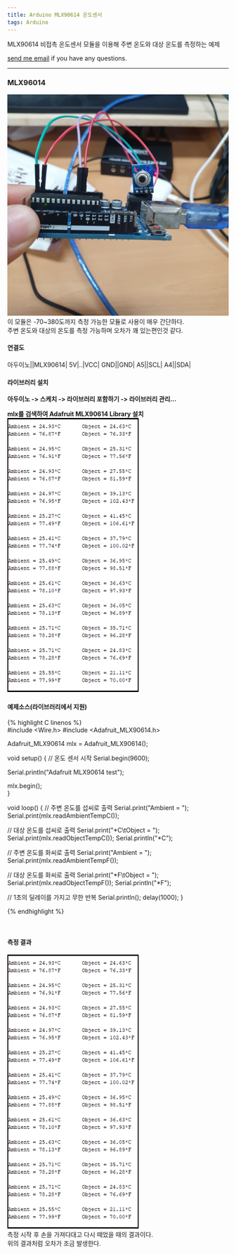 ```yaml
---
title: Arduino MLX90614 온도센서
tags: Arduino
---
```


MLX90614 비접촉 온도센서 모듈을 이용해 주변 온도와 대상 온도를 측정하는 예제  

 [send me email](mailto:jewel7492@gmail.com) if you have any questions.

<!--more-->

---

### MLX96014  
![그림1](/assets/Arduino/MLX90614/1.jpg)  
이 모듈은 -70~380도까지 측정 가능한 모듈로 사용이 매우 간단하다.   
주변 온도와 대상의 온도를 측정 가능하며 오차가 꽤 있는편인것 같다.  

#### 연결도  

아두이노||MLX90614|
5V|..|VCC|
GND||GND|
A5||SCL|
A4||SDA|

#### 라이브러리 설치  

**아두이노 -> 스케치 -> 라이브러리 포함하기 -> 라이브러리 관리...**

**mlx를 검색하여 Adafruit MLX90614 Library 설치**  
![그림2](/assets/Arduino/MLX90614/2.PNG)  

#### 예제소스(라이브러리에서 지원)  

{% highlight C linenos %}  
#include <Wire.h>
#include <Adafruit_MLX90614.h>

Adafruit_MLX90614 mlx = Adafruit_MLX90614();

void setup() {
  // 온도 센서 시작
  Serial.begin(9600);

  Serial.println("Adafruit MLX90614 test");  

  mlx.begin();  
}

void loop() {
  // 주변 온도를 섭씨로 출력
  Serial.print("Ambient = "); 
  Serial.print(mlx.readAmbientTempC()); 
  
  // 대상 온도를 섭씨로 출력
  Serial.print("*C\tObject = "); 
  Serial.print(mlx.readObjectTempC()); Serial.println("*C");

  // 주변 온도를 화씨로 출력
  Serial.print("Ambient = "); 
  Serial.print(mlx.readAmbientTempF()); 

  // 대상 온도를 화씨로 출력
  Serial.print("*F\tObject = "); 
  Serial.print(mlx.readObjectTempF()); Serial.println("*F");

  // 1초의 딜레이를 가지고 무한 반복
  Serial.println();
  delay(1000);
}

{% endhighlight %}  

<br />

#### 측정 결과  
![그림3](/assets/Arduino/MLX90614/3.PNG)  
측정 시작 후 손을 가져다대고 다시 떼었을 때의 결과이다.  
위의 결과처럼 오차가 조금 발생한다.   